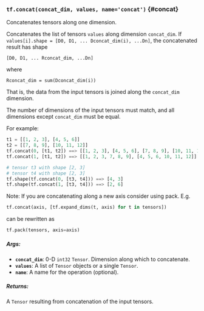### `tf.concat(concat_dim, values, name='concat')` {#concat}

Concatenates tensors along one dimension.

Concatenates the list of tensors `values` along dimension `concat_dim`.  If
`values[i].shape = [D0, D1, ... Dconcat_dim(i), ...Dn]`, the concatenated
result has shape

    [D0, D1, ... Rconcat_dim, ...Dn]

where

    Rconcat_dim = sum(Dconcat_dim(i))

That is, the data from the input tensors is joined along the `concat_dim`
dimension.

The number of dimensions of the input tensors must match, and all dimensions
except `concat_dim` must be equal.

For example:

```python
t1 = [[1, 2, 3], [4, 5, 6]]
t2 = [[7, 8, 9], [10, 11, 12]]
tf.concat(0, [t1, t2]) ==> [[1, 2, 3], [4, 5, 6], [7, 8, 9], [10, 11, 12]]
tf.concat(1, [t1, t2]) ==> [[1, 2, 3, 7, 8, 9], [4, 5, 6, 10, 11, 12]]

# tensor t3 with shape [2, 3]
# tensor t4 with shape [2, 3]
tf.shape(tf.concat(0, [t3, t4])) ==> [4, 3]
tf.shape(tf.concat(1, [t3, t4])) ==> [2, 6]
```

Note: If you are concatenating along a new axis consider using pack.
E.g.

```python
tf.concat(axis, [tf.expand_dims(t, axis) for t in tensors])
```

can be rewritten as

```python
tf.pack(tensors, axis=axis)
```

##### Args:


*  <b>`concat_dim`</b>: 0-D `int32` `Tensor`.  Dimension along which to concatenate.
*  <b>`values`</b>: A list of `Tensor` objects or a single `Tensor`.
*  <b>`name`</b>: A name for the operation (optional).

##### Returns:

  A `Tensor` resulting from concatenation of the input tensors.

